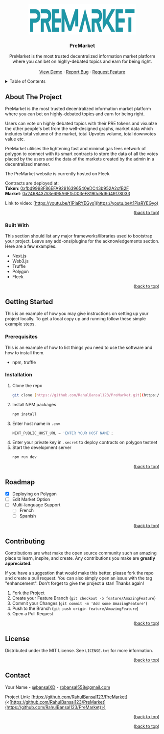 <div id="top"></div>

<!-- PROJECT LOGO -->
<br />
<div align="center">
  <a href="https://github.com/RahulBansal123/PreMarket/blob/main/public/assets/images/logo.png">
    <img src="public/assets/images/logo.png" alt="Logo" width="350" height="100">
  </a>

  <h3 align="center">PreMarket</h3>

  <p align="center">
PreMarket is the most trusted decentralized information market platform where you can bet on highly-debated topics and earn for being right.
    <br />
    <br />
    <a href="https://premarket.on.fleek.co/">View Demo</a>
    ·
    <a href="https://github.com/RahulBansal123/PreMarket/issues">Report Bug</a>
    ·
    <a href="https://github.com/RahulBansal123/PreMarket/issues">Request Feature</a>
  </p>
</div>

<!-- TABLE OF CONTENTS -->
<details>
  <summary>Table of Contents</summary>
  <ol>
    <li>
      <a href="#about-the-project">About The Project</a>
      <ul>
        <li><a href="#built-with">Built With</a></li>
      </ul>
    </li>
    <li>
      <a href="#getting-started">Getting Started</a>
      <ul>
        <li><a href="#prerequisites">Prerequisites</a></li>
        <li><a href="#installation">Installation</a></li>
      </ul>
    </li>
    <li><a href="#roadmap">Roadmap</a></li>
    <li><a href="#contributing">Contributing</a></li>
    <li><a href="#license">License</a></li>
    <li><a href="#contact">Contact</a></li>
  </ol>
</details>

<!-- ABOUT THE PROJECT -->

## About The Project

PreMarket is the most trusted decentralized information market platform where you can bet on highly-debated topics and earn for being right.

Users can vote on highly debated topics with their PRE tokens and visualze the other people's bet from the well-designed graphs, market data which includes total volume of the market, total Upvotes volume, total downvotes value etc.

PreMarket utilises the lightening fast and minimal gas fees network of polygon to connect with its smart contracts to store the data of all the votes placed by the users and the data of the markets created by the admin in a decentralized manner.

The PreMarket website is currently hosted on Fleek.

Contracts are deployed at: <br/>
<b>Token</b>: [0xfbd9998F86EFA92916396540eDC43b952A2cfB2F](https://mumbai.polygonscan.com/address/0xfbd9998F86EFA92916396540eDC43b952A2cfB2F)<br/>
<b>Market</b>: [0x2468437A3e695A6Ef5D03eF8190cBd9d49f78033](https://mumbai.polygonscan.com/address/0x2468437A3e695A6Ef5D03eF8190cBd9d49f78033#code)

Link to video: [https://youtu.be/t1PiaRYEGyo](https://youtu.be/t1PiaRYEGyo)

<p align="right">(<a href="#top">back to top</a>)</p>

### Built With

This section should list any major frameworks/libraries used to bootstrap your project. Leave any add-ons/plugins for the acknowledgements section. Here are a few examples.

- Next.js
- Web3.js
- Truffle
- Polygon
- Fleek

<p align="right">(<a href="#top">back to top</a>)</p>

<!-- GETTING STARTED -->

## Getting Started

This is an example of how you may give instructions on setting up your project locally.
To get a local copy up and running follow these simple example steps.

### Prerequisites

This is an example of how to list things you need to use the software and how to install them.

- npm, truffle

### Installation

1. Clone the repo
   ```sh
   git clone [https://github.com/RahulBansal123/PreMarket.git](https://github.com/RahulBansal123/PreMarket)
   ```
2. Install NPM packages
   ```sh
   npm install
   ```
3. Enter host name in `.env`
   ```js
   NEXT_PUBLIC_HOST_URL = 'ENTER YOUR HOST NAME';
   ```
4. Enter your private key in `.secret` to deploy contracts on polygon testnet
5. Start the development server
   ```sh
   npm run dev
   ```

<p align="right">(<a href="#top">back to top</a>)</p>

<!-- ROADMAP -->

## Roadmap

- [x] Deploying on Polygon
- [ ] Edit Market Option
- [ ] Multi-language Support
  - [ ] French
  - [ ] Spanish

<p align="right">(<a href="#top">back to top</a>)</p>

<!-- CONTRIBUTING -->

## Contributing

Contributions are what make the open source community such an amazing place to learn, inspire, and create. Any contributions you make are **greatly appreciated**.

If you have a suggestion that would make this better, please fork the repo and create a pull request. You can also simply open an issue with the tag "enhancement".
Don't forget to give the project a star! Thanks again!

1. Fork the Project
2. Create your Feature Branch (`git checkout -b feature/AmazingFeature`)
3. Commit your Changes (`git commit -m 'Add some AmazingFeature'`)
4. Push to the Branch (`git push origin feature/AmazingFeature`)
5. Open a Pull Request

<p align="right">(<a href="#top">back to top</a>)</p>

<!-- LICENSE -->

## License

Distributed under the MIT License. See `LICENSE.txt` for more information.

<p align="right">(<a href="#top">back to top</a>)</p>

<!-- CONTACT -->

## Contact

Your Name - [@bansalXD](<[https://twitter.com/bansalXD](https://twitter.com/BansalXD)>) - rbbansal558@gmail.com

Project Link: [https://github.com/RahulBansal123/PreMarket](<[https://github.com/RahulBansal123/PreMarket](https://github.com/RahulBansal123/PreMarket)>)

<p align="right">(<a href="#top">back to top</a>)</p>

<p align="right">(<a href="#top">back to top</a>)</p>
